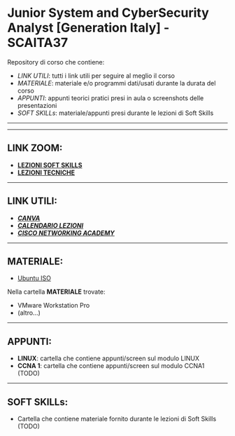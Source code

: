 # Junior System and CyberSecurity Analyst [Generation Italy] - SCAITA37
Repository di corso che contiene:
- *LINK UTILI*: tutti i link utili per seguire al meglio il corso
- *MATERIALE*: materiale e/o programmi dati/usati durante la durata del corso
- *APPUNTI*: appunti teorici pratici presi in aula o screenshots delle presentazioni
- *SOFT SKILLs*: materiale/appunti presi durante le lezioni di Soft Skills
---
---
## LINK ZOOM:
- [**LEZIONI SOFT SKILLS**](https://us06web.zoom.us/j/85184835350?pwd=E2QUaA0IxtbkObazXIB7nHdgNrV7Wq.1)
- [**LEZIONI TECNICHE**](https://us02web.zoom.us/j/81363022631)
---
## LINK UTILI:
- [***CANVA***](https://generation.instructure.com/)
- [***CALENDARIO LEZIONI***](https://generation.instructure.com/calendar#view_name=month&view_start=2024-10-14)
- [***CISCO NETWORKING ACADEMY***](https://www.netacad.com/launch?id=fd9281cd-2243-49f2-85c8-c822a289e8a5)
---
## MATERIALE:
- [Ubuntu ISO](https://www.ubuntu-it.org/download)
  
Nella cartella **MATERIALE** trovate:
- VMware Workstation Pro
- (altro...)
---
## APPUNTI:
- **LINUX**: cartella che contiene appunti/screen sul modulo LINUX
- **CCNA 1**: cartella che contiene appunti/screen sul modulo CCNA1 (TODO)
---
## SOFT SKILLs:
- Cartella che contiene materiale fornito durante le lezioni di Soft Skills (TODO)
